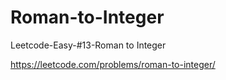 # Roman-to-Integer
Leetcode-Easy-#13-Roman to Integer
  
  https://leetcode.com/problems/roman-to-integer/
